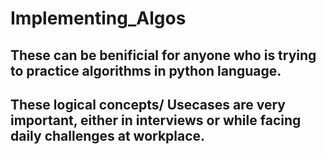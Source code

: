 # Implementing_Algos

## These can be benificial for anyone who is trying to practice algorithms in python language.
## These logical concepts/ Usecases are very important, either in interviews or while facing daily challenges at workplace.
